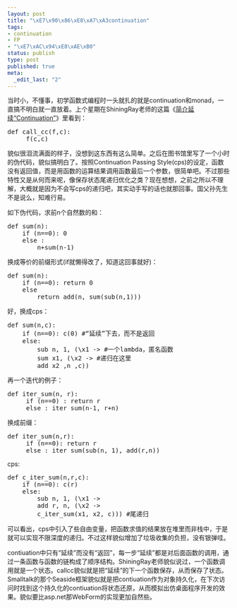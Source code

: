 ```yaml
--- 
layout: post
title: "\xE7\x90\x86\xE8\xA7\xA3continuation"
tags: 
- continuation
- FP
- "\xE7\xAC\x94\xE8\xAE\xB0"
status: publish
type: post
published: true
meta: 
  _edit_last: "2"
---
```

当时小，不懂事，初学函数式编程时一头就扎的就是continuation和monad，一直搞不明白就一直放着。上个星期在ShiningRay老师的这篇《<a href="http://shiningray.cn/continuations.html">简介延续“Continuation”</a>》里看到：
<pre lang="python">
def call_cc(f,c):
     f(c,c)
</pre>
貌似很泪流满面的样子，没想到这东西有这么简单。之后在图书馆里写了一个小时的伪代码，貌似搞明白了。按照Continuation Passing Style(cps)的设定，函数没有返回值，而是用函数的运算结果调用函数最后一个参数，很简单吧。不过那些特性又是从何而来呢，像保存状态尾递归优化之类？现在想想，之前之所以不理解，大概就是因为不会写cps的递归吧，其实动手写的话也就那回事。国父孙先生不是说么，知难行易。

如下伪代码，求前n个自然数的和：
<pre lang="python">
def sum(n):
    if (n==0): 0
    else :
        n+sum(n-1)
</pre>
换成等价的前缀形式(if就懒得改了，知道这回事就好)：
<pre lang="python">
def sum(n):
	if (n==0): return 0
    else
        return add(n, sum(sub(n,1)))
</pre>
好，换成cps：
<pre lang="python">
def sum(n,c):
    if (n==0): c(0) #“延续”下去，而不是返回
    else:
        sub n, 1, (\x1 -> #一个lambda，匿名函数
        sum x1, (\x2 -> #递归在这里
        add x2 ,n ,c))
</pre>
再一个迭代的例子：
<pre lang="python">
def iter_sum(n, r):
     if (n==0) : return r
     else : iter_sum(n-1, r+n)
</pre>
换成前缀：
<pre lang="python">
def iter_sum(n,r):
     if (n==0): return r
     else : iter_sum(sub(n, 1), add(r,n))
</pre>
cps:
<pre lang="python">
def c_iter_sum(n,r,c):
    if (n==0): c(r)
    else:
        sub n, 1, (\x1 ->
        add r, n, (\x2 ->
        c_iter_sum(x1, x2, c))) #尾递归
</pre>
可以看出，cps中引入了些自由变量，把函数求值的结果放在堆里而非栈中，于是就可以实现不限深度的递归。不过这样貌似增加了垃圾收集的负担，没有银弹哇。

contiuation中只有“延续”而没有“返回”，每一步“延续”都是对后面函数的调用，通过一条函数与函数的链构成了顺序结构。ShiningRay老师貌似说过，一个函数调用就是一个状态。callcc貌似就是把“延续”的下一个函数保存，从而保存了状态。Smalltalk的那个Seaside框架貌似就是把contiuation作为对象持久化，在下次访问时找到这个持久化的contiuation将状态还原，从而模拟出仿桌面程序开发的效果。貌似要比asp.net那WebForm的实现更加自然些。
